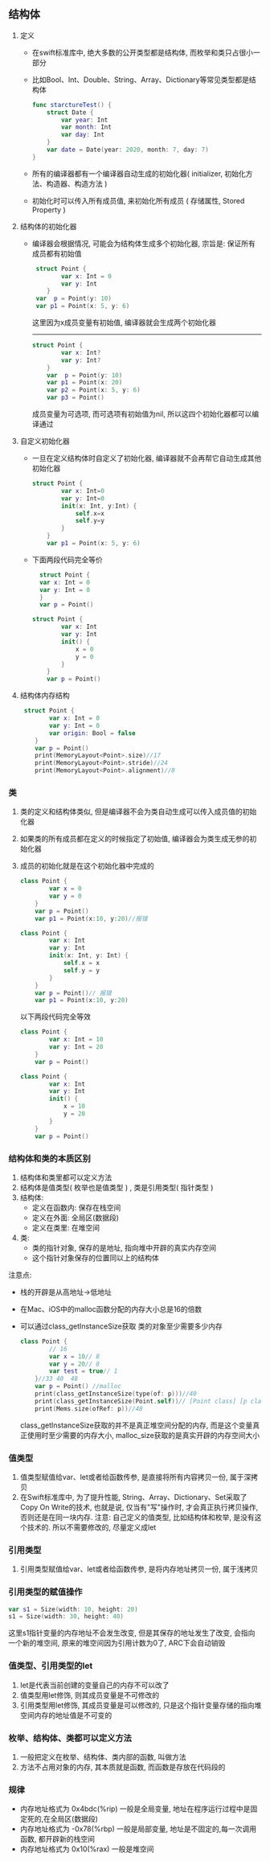 ## 结构体

1. 定义

   - 在swift标准库中, 绝大多数的公开类型都是结构体, 而枚举和类只占很小一部分

   - 比如Bool、Int、Double、String、Array、Dictionary等常见类型都是结构体

     ```swift
     func starctureTest() {
         struct Date {
             var year: Int
             var month: Int
             var day: Int
         }
         var date = Date(year: 2020, month: 7, day: 7)
     }
     ```

   - 所有的编译器都有一个编译器自动生成的初始化器( initializer, 初始化方法、构造器、构造方法 ) 

   - 初始化时可以传入所有成员值, 来初始化所有成员 ( 存储属性, Stored Property )

2. 结构体的初始化器

   - 编译器会根据情况, 可能会为结构体生成多个初始化器, 宗旨是: 保证所有成员都有初始值

     ```swift
      struct Point {
             var x: Int = 0
             var y: Int
         }
      var  p = Point(y: 10)
      var p1 = Point(x: 5, y: 6)
     ```

     这里因为x成员变量有初始值, 编译器就会生成两个初始化器

     ---

     ```swift
     struct Point {
             var x: Int?
             var y: Int?
         }
         var  p = Point(y: 10)
         var p1 = Point(x: 20)
         var p2 = Point(x: 5, y: 6)
         var p3 = Point()
     ```

     成员变量为可选项, 而可选项有初始值为nil, 所以这四个初始化器都可以编译通过

3. 自定义初始化器

   - 一旦在定义结构体时自定义了初始化器, 编译器就不会再帮它自动生成其他初始化器

     ```swift
     struct Point {
             var x: Int=0
             var y: Int=0
             init(x: Int, y:Int) {
                 self.x=x
                 self.y=y
             }
         }
         var p1 = Point(x: 5, y: 6)
     ```

   - 下面两段代码完全等价

     ```swift
       struct Point {
       var x: Int = 0
       var y: Int = 0
       }
       var p = Point()
     ```

     ```swift
     struct Point {
             var x: Int
             var y: Int
             init() {
                 x = 0
                 y = 0
             }
         }
         var p = Point()
     ```

4. 结构体内存结构

   ```swift
    struct Point {
           var x: Int = 0
           var y: Int = 0
           var origin: Bool = false
       }
       var p = Point()
       print(MemoryLayout<Point>.size)//17
       print(MemoryLayout<Point>.stride)//24
       print(MemoryLayout<Point>.alignment)//8
   ```


### 类

1. 类的定义和结构体类似, 但是编译器不会为类自动生成可以传入成员值的初始化器

2. 如果类的所有成员都在定义的时候指定了初始值, 编译器会为类生成无参的初始化器

3. 成员的初始化就是在这个初始化器中完成的

   ```swift
   class Point {
           var x = 0
           var y = 0
       }
       var p = Point()
       var p1 = Point(x:10, y:20)//报错
   ```

   ```swift
   class Point {
           var x: Int
           var y: Int
           init(x: Int, y: Int) {
               self.x = x
               self.y = y
           }
       }
       var p = Point()// 报错
       var p1 = Point(x:10, y:20)
   ```

   以下两段代码完全等效

   ```swift
   class Point {
           var x: Int = 10
           var y: Int = 20
       }
       var p = Point()
   ```

   ```swift
   class Point {
           var x: Int
           var y: Int
           init() {
               x = 10
               y = 20
           }
       }
       var p = Point()
   ```

### 结构体和类的本质区别

1. 结构体和类里都可以定义方法
2. 结构体是值类型( 枚举也是值类型 ) , 类是引用类型( 指针类型 )
3. 结构体:
   - 定义在函数内: 保存在栈空间
   - 定义在外面: 全局区(数据段)
   - 定义在类里: 在堆空间
4. 类:
   - 类的指针对象, 保存的是地址, 指向堆中开辟的真实内存空间
   - 这个指针对象保存的位置同以上的结构体

注意点:

- 栈的开辟是从高地址->低地址

- 在Mac、iOS中的malloc函数分配的内存大小总是16的倍数

- 可以通过class_getInstanceSize获取 类的对象至少需要多少内存

  ```swift
  class Point {
          // 16
          var x = 10// 8
          var y = 20// 8
          var test = true// 1
      }//33 40  48
      var p = Point() //malloc
      print(class_getInstanceSize(type(of: p)))//40
      print(class_getInstanceSize(Point.self))// [Point class] [p class]     40
      print(Mems.size(ofRef: p))//48
  ```

  class_getInstanceSize获取的并不是真正堆空间分配的内存, 而是这个变量真正使用时至少需要的内存大小, malloc_size获取的是真实开辟的内存空间大小

### 值类型

1. 值类型赋值给var、let或者给函数传参, 是直接将所有内容拷贝一份, 属于深拷贝
2. 在Swift标准库中, 为了提升性能, String、Array、Dictionary、Set采取了Copy On Write的技术, 也就是说, 仅当有"写"操作时, 才会真正执行拷贝操作, 否则还是在同一块内存. 注意: 自己定义的值类型, 比如结构体和枚举, 是没有这个技术的. 所以不需要修改的, 尽量定义成let

### 引用类型

1. 引用类型赋值给var、let或者给函数传参, 是将内存地址拷贝一份, 属于浅拷贝

### 引用类型的赋值操作

```swift
var s1 = Size(width: 10, height: 20)
s1 = Size(width: 30, height: 40)
```

这里s1指针变量的内存地址不会发生改变, 但是其保存的地址发生了改变, 会指向一个新的堆空间, 原来的堆空间因为引用计数为0了, ARC下会自动销毁

### 值类型、引用类型的let

1. let是代表当前创建的变量自己的内存不可以改了
2. 值类型用let修饰, 则其成员变量是不可修改的
3. 引用类型用let修饰, 其成员变量是可以修改的, 只是这个指针变量存储的指向堆空间内存的地址值是不可变的

### 枚举、结构体、类都可以定义方法

1. 一般把定义在枚举、结构体、类内部的函数, 叫做方法
2. 方法不占用对象的内存, 其本质就是函数, 而函数是存放在代码段的

### 规律

- 内存地址格式为 0x4bdc(%rip)   一般是全局变量, 地址在程序运行过程中是固定死的,在全局区(数据段)
- 内存地址格式为 -0x78(%rbp)   一般是局部变量, 地址是不固定的,每一次调用函数, 都开辟新的栈空间
- 内存地址格式为 0x10(%rax)   一般是堆空间